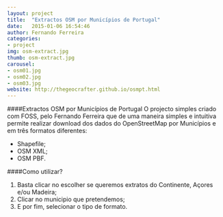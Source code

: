 ```yaml
---
layout: project
title:  "Extractos OSM por Municípios de Portugal"
date:   2015-01-06 16:54:46
author: Fernando Ferreira
categories:
- project
img: osm-extract.jpg
thumb: osm-extract.jpg
carousel:
- osm01.jpg
- osm02.jpg
- osm03.jpg
website: http://thegeocrafter.github.io/osmpt.html
---
```

####Extractos OSM por Municípios de Portugal
O projecto simples criado com FOSS, pelo Fernando Ferreira que de uma maneira simples e intuitiva permite realizar download dos dados do OpenStreetMap por Municípios e em três formatos diferentes:
* Shapefile;
* OSM XML;
* OSM PBF.

####Como utilizar?
1. Basta clicar no escolher se queremos extratos do Continente, Açores e/ou Madeira;
2. Clicar no municipio que pretendemos;
3. E por fim, selecionar o tipo de formato.